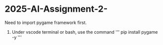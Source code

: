 # 2025-AI-Assignment-2-

Need to import pygame framework first.
1. Under vscode terminal or bash, use the command
     '''
     pip install pygame -y 
     '''
   
